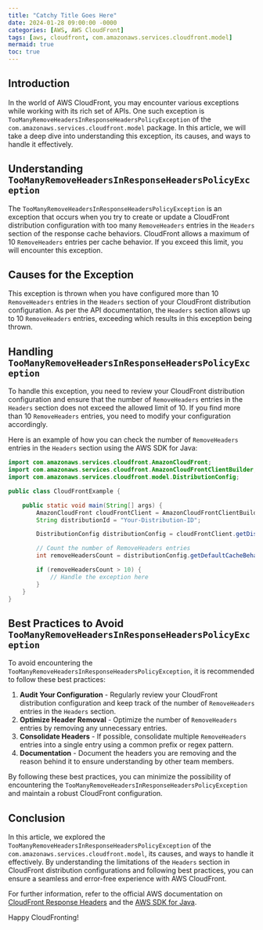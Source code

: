 ```yaml
---
title: "Catchy Title Goes Here"
date: 2024-01-28 09:00:00 -0000
categories: [AWS, AWS CloudFront]
tags: [aws, cloudfront, com.amazonaws.services.cloudfront.model]
mermaid: true
toc: true
---
```



## Introduction

In the world of AWS CloudFront, you may encounter various exceptions while working with its rich set of APIs. One such exception is `TooManyRemoveHeadersInResponseHeadersPolicyException` of the `com.amazonaws.services.cloudfront.model` package. In this article, we will take a deep dive into understanding this exception, its causes, and ways to handle it effectively.

## Understanding `TooManyRemoveHeadersInResponseHeadersPolicyException`

The `TooManyRemoveHeadersInResponseHeadersPolicyException` is an exception that occurs when you try to create or update a CloudFront distribution configuration with too many `RemoveHeaders` entries in the `Headers` section of the response cache behaviors. CloudFront allows a maximum of 10 `RemoveHeaders` entries per cache behavior. If you exceed this limit, you will encounter this exception.

## Causes for the Exception

This exception is thrown when you have configured more than 10 `RemoveHeaders` entries in the `Headers` section of your CloudFront distribution configuration. As per the API documentation, the `Headers` section allows up to 10 `RemoveHeaders` entries, exceeding which results in this exception being thrown.

## Handling `TooManyRemoveHeadersInResponseHeadersPolicyException`

To handle this exception, you need to review your CloudFront distribution configuration and ensure that the number of `RemoveHeaders` entries in the `Headers` section does not exceed the allowed limit of 10. If you find more than 10 `RemoveHeaders` entries, you need to modify your configuration accordingly.

Here is an example of how you can check the number of `RemoveHeaders` entries in the `Headers` section using the AWS SDK for Java:

```java
import com.amazonaws.services.cloudfront.AmazonCloudFront;
import com.amazonaws.services.cloudfront.AmazonCloudFrontClientBuilder;
import com.amazonaws.services.cloudfront.model.DistributionConfig;

public class CloudFrontExample {

    public static void main(String[] args) {
        AmazonCloudFront cloudFrontClient = AmazonCloudFrontClientBuilder.defaultClient();
        String distributionId = "Your-Distribution-ID";

        DistributionConfig distributionConfig = cloudFrontClient.getDistributionConfig(distributionId).getDistributionConfig();

        // Count the number of RemoveHeaders entries
        int removeHeadersCount = distributionConfig.getDefaultCacheBehavior().getHeaders().getRemoveHeaders().size();

        if (removeHeadersCount > 10) {
            // Handle the exception here
        }
    }
}
```

## Best Practices to Avoid `TooManyRemoveHeadersInResponseHeadersPolicyException`

To avoid encountering the `TooManyRemoveHeadersInResponseHeadersPolicyException`, it is recommended to follow these best practices:

1. **Audit Your Configuration** - Regularly review your CloudFront distribution configuration and keep track of the number of `RemoveHeaders` entries in the `Headers` section.
2. **Optimize Header Removal** - Optimize the number of `RemoveHeaders` entries by removing any unnecessary entries.
3. **Consolidate Headers** - If possible, consolidate multiple `RemoveHeaders` entries into a single entry using a common prefix or regex pattern.
4. **Documentation** - Document the headers you are removing and the reason behind it to ensure understanding by other team members.

By following these best practices, you can minimize the possibility of encountering the `TooManyRemoveHeadersInResponseHeadersPolicyException` and maintain a robust CloudFront configuration.

## Conclusion

In this article, we explored the `TooManyRemoveHeadersInResponseHeadersPolicyException` of the `com.amazonaws.services.cloudfront.model`, its causes, and ways to handle it effectively. By understanding the limitations of the `Headers` section in CloudFront distribution configurations and following best practices, you can ensure a seamless and error-free experience with AWS CloudFront.

For further information, refer to the official AWS documentation on [CloudFront Response Headers](https://docs.aws.amazon.com/AmazonCloudFront/latest/DeveloperGuide/RequestAndResponseBehaviorCustomOrigin.html#request-custom-headers-behavior) and the [AWS SDK for Java](https://docs.aws.amazon.com/sdk-for-java/latest/developer-guide/home.html).

Happy CloudFronting!
